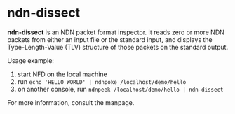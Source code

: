 # ndn-dissect

**ndn-dissect** is an NDN packet format inspector.
It reads zero or more NDN packets from either an input file or the standard
input, and displays the Type-Length-Value (TLV) structure of those packets
on the standard output.

Usage example:

1. start NFD on the local machine
2. run `echo 'HELLO WORLD' | ndnpoke /localhost/demo/hello`
3. on another console, run `ndnpeek /localhost/demo/hello | ndn-dissect`

For more information, consult the manpage.
